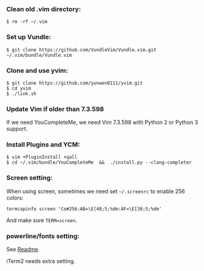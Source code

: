 ### Clean old .vim directory:

```
$ rm -rf ~/.vim
```


### Set up Vundle:

```
$ git clone https://github.com/VundleVim/Vundle.vim.git ~/.vim/bundle/Vundle.vim
```


### Clone and use yvim:

```
$ git clone https://github.com/yunwen0111/yvim.git
$ cd yvim
$ ./link.sh
```


### Update Vim if older than 7.3.598

If we need YouCompleteMe, we need Vim 7.3.598 with Python 2 or Python 3 support.


### Install Plugins and YCM:

```
$ vim +PluginInstall +qall
$ cd ~/.vim/bundle/YouCompleteMe  &&  ./install.py --clang-completer
```


### Screen setting:

When using screen, sometimes we need set `~/.screenrc` to enable 256 colors:
```
termcapinfo screen 'Co#256:AB=\E[48;5;%dm:AF=\E[38;5;%dm'
```

And make sure `TERM=screen`.


### powerline/fonts setting:

See [Readme](https://github.com/powerline/fonts).

iTerm2 needs extra setting.
